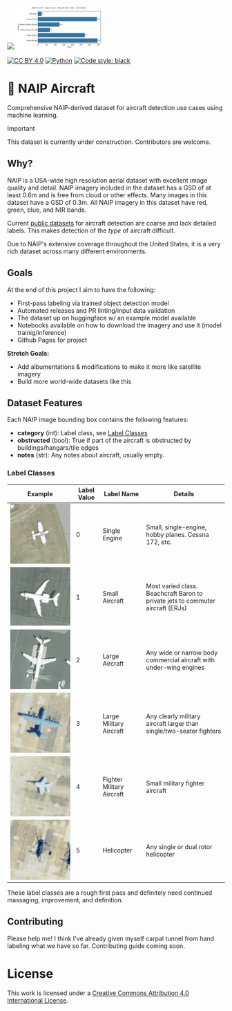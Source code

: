 <p float="left">
  <img src="assets/plane_gif.gif" width="200" />
  <img src="assets/object_count.jpg" width="200" /> 
</p>

[![CC BY 4.0][cc-by-shield]][cc-by]
[![Python](https://img.shields.io/badge/Python-3776AB?logo=python&logoColor=fff)](#)
[![Code style: black](https://img.shields.io/badge/code%20style-black-000000.svg)](https://github.com/psf/black)

# 🛫 NAIP Aircraft
Comprehensive NAIP-derived dataset for aircraft detection use cases using machine learning.

> [!IMPORTANT]
> This dataset is currently under construction. Contributors are welcome.

## Why?
NAIP is a USA-wide high resolution aerial dataset with excellent image quality and detail. NAIP imagery included in the dataset has a GSD of at least 0.6m and is free from cloud or other effects. Many images in this dataset have a GSD of 0.3m. All NAIP imagery in this dataset have red, green, blue, and NIR bands.

Current [public datasets](https://www.kaggle.com/datasets/airbusgeo/airbus-aircrafts-sample-dataset/) for aircraft detection are coarse and lack detailed labels. This makes detection of the _type_ of aircraft difficult.

Due to NAIP's extensive coverage throughout the United States, it is a very rich dataset across many different environments.

## Goals
At the end of this project I aim to have the following:
- First-pass labeling via trained object detection model
- Automated releases and PR linting/input data validation
- The dataset up on huggingface w/ an example model available
- Notebooks available on how to download the imagery and use it (model trainig/inference)
- Github Pages for project

**Stretch Goals:**
- Add albumentations & modifications to make it more like satellite imagery
- Build more world-wide datasets like this

## Dataset Features

Each NAIP image bounding box contains the following features:
- **category** (int): Label class, see [Label Classes](#label-classes)
- **obstructed** (bool): True if part of the aircraft is obstructed by buildings/hangars/tile edges
- **notes** (str): Any notes about aircraft, usually empty. 


### Label Classes
| Example | Label Value | Label Name | Details |
| ------- | ----------- | ---------- | ------- |
| ![](assets/label-single-engine.jpg) | 0 | Single Engine | Small, single-engine, hobby planes. Cessna 172, etc. |
| ![](assets/label-small-aircraft.jpg) | 1 | Small Aircraft | Most varied class. Beachcraft Baron to private jets to commuter aircraft (ERJs) |
| ![](assets/label-large-aircraft.jpg) | 2 | Large Aircraft | Any wide or narrow body commercial aircraft with under-wing engines |
| ![](assets/label-military-large.jpg) | 3 | Large Military Aircraft | Any clearly military aircraft larger than single/two-seater fighters |
| ![](assets/label-military-fighter.jpg) | 4 | Fighter Military Aircraft | Small military fighter aircraft |
| ![](assets/label-helicopter.jpg) | 5 | Helicopter | Any single or dual rotor helicopter |

These label classes are a rough first pass and definitely need continued massaging, improvement, and definition.

## Contributing
Please help me! I think I've already given myself carpal tunnel from hand labeling what we have so far. Contributing guide coming soon.

# License
This work is licensed under a
[Creative Commons Attribution 4.0 International License][cc-by].

[cc-by]: http://creativecommons.org/licenses/by/4.0/
[cc-by-image]: https://i.creativecommons.org/l/by/4.0/88x31.png
[cc-by-shield]: https://img.shields.io/badge/License-CC%20BY%204.0-lightgrey.svg
